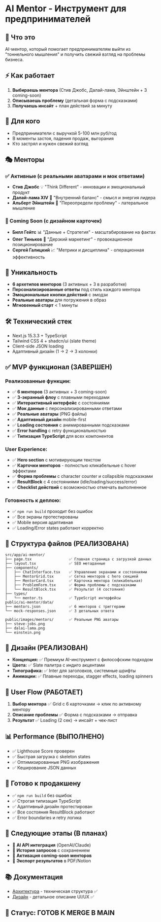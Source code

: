 # AI Mentor - Инструмент для предпринимателей

## 🎯 Что это
AI-ментор, который помогает предпринимателям выйти из "тоннельного мышления" и получить свежий взгляд на проблемы бизнеса.

## ⚡ Как работает
1. **Выбираешь ментора** (Стив Джобс, Далай-лама, Эйнштейн + 3 coming-soon)
2. **Описываешь проблему** (детальная форма с подсказками)
3. **Получаешь инсайт** + план действий за минуту

## 👥 Для кого
- Предприниматели с выручкой 5-100 млн руб/год
- В моменты застоя, падения продаж, выгорания
- Кто застрял и нужен свежий взгляд

## 🎭 Менторы

### ✅ Активные (с реальными аватарами и мок ответами)
- **Стив Джобс** 💡 "Think Different" - инновации и эмоциональный продукт
- **Далай-лама XIV** 🧘 "Внутренний баланс" - смысл и энергия лидера  
- **Альберт Эйнштейн** 🧠 "Переопредели проблему" - латеральное мышление

### 🔄 Coming Soon (с дизайном карточек)
- **Билл Гейтс** 📊 "Данные + Стратегия" - масштабирование на фактах
- **Олег Тиньков** 🚀 "Дерзкий маркетинг" - провокационное позиционирование
- **Сергей Галицкий** 📈 "Метрики и дисциплина" - операционная эффективность

## 🚀 Уникальность
- **6 архетипов менторов** (3 активных + 3 в разработке)
- **Персонализированные ответы** под стиль каждого ментора
- **Эмоциональные кнопки действий** с эмодзи
- **Реальные аватары** для погружения в образ
- **Мгновенный старт** < 1 минуты

## 🛠 Технический стек
- Next.js 15.3.3 + TypeScript
- Tailwind CSS 4 + shadcn/ui (slate theme)
- Client-side JSON loading
- Адаптивный дизайн (1 → 2 → 3 колонки)

## ✅ MVP функционал (ЗАВЕРШЕН)

### Реализованные функции:
- ✅ **6 менторов** (3 активных + 3 coming-soon)
- ✅ **3-экранный флоу** с плавными переходами
- ✅ **Интерактивный интерфейс** с состояниями
- ✅ **Мок данные** с персонализированными ответами
- ✅ **Реальные аватары** (PNG файлы)
- ✅ **Адаптивный дизайн** mobile-first
- ✅ **Loading состояния** с анимированными подсказками
- ✅ **Error handling** с retry функциональностью
- ✅ **Типизация TypeScript** для всех компонентов

### User Experience:
- ✅ **Hero section** с мотивирующим текстом
- ✅ **Карточки менторов** - полностью кликабельные с hover эффектами
- ✅ **Форма проблемы** с character counter и collapsible подсказками
- ✅ **ResultBlock** с 4 состояниями (idle/loading/success/error)
- ✅ **Checklist действий** с возможностью отмечать выполненное

### Готовность к деплою:
- ✅ `npm run build` проходит без ошибок
- ✅ Все экраны протестированы
- ✅ Mobile версия адаптивная
- ✅ Loading/Error states работают корректно

## 📁 Структура файлов (РЕАЛИЗОВАНА)
```
src/app/ai-mentor/
├── page.tsx                 ✅ Главная страница с загрузкой данных
├── layout.tsx               ✅ SEO метаданные
├── components/
│   ├── ChatInterface.tsx    ✅ Управление экранами и состояниями
│   ├── MentorGrid.tsx       ✅ Сетка менторов с hero секцией
│   ├── MentorCard.tsx       ✅ Карточка ментора (кликабельная)
│   ├── ProblemForm.tsx      ✅ Форма проблемы с подсказками
│   └── ResultBlock.tsx      ✅ Результат (4 состояния)
├── types/
│   └── mentor.ts            ✅ TypeScript интерфейсы
public/ai-mentor/data/
├── mentors.json             ✅ 6 менторов с триггерами
└── mock-responses.json      ✅ 3 детальных ответа

public/images/mentors/       ✅ Реальные PNG аватары
├── steve-jobs.png
├── dalai-lama.png
└── einstein.png
```

## 🎨 Дизайн (РЕАЛИЗОВАН)
- **Концепция:** ✅ Премиум AI-инструмент с философским подходом
- **Цвета:** ✅ Slate палитра с индиго акцентами
- **Типографика:** ✅ Inter для заголовков, системные шрифты
- **Анимации:** ✅ Плавные переходы, stagger effects, loading spinners

## 🔄 User Flow (РАБОТАЕТ)
1. **Выбор ментора** ✅ Grid с 6 карточками → клик по активному ментору
2. **Описание проблемы** ✅ Форма с подсказками → отправка
3. **Результат** ✅ Loading (2 сек) → инсайт + чек-лист

## 📊 Performance (ВЫПОЛНЕНО)
- ✅ Lighthouse Score проверен
- ✅ Быстрая загрузка с skeleton states
- ✅ Оптимизированные PNG изображения
- ✅ Кеширование JSON данных

## 🔧 Готово к продакшену
- ✅ `npm run build` без ошибок
- ✅ Строгая типизация TypeScript
- ✅ Адаптивный дизайн протестирован
- ✅ Все состояния ResultBlock работают
- ✅ Error boundaries и retry логика

## 🔄 Следующие этапы (В планах)
- 🔄 **AI API интеграция** (OpenAI/Claude)
- 🔄 **История запросов** с сохранением
- 🔄 **Активация coming-soon менторов**
- 🔄 **Экспорт результатов** в PDF/Notion

## 📚 Документация
- [Архитектура](./architecture.md) - техническая структура ✅
- [Дизайн](./design.md) - детальное описание UI/UX ✅

## 🎉 Статус: ГОТОВ К MERGE В MAIN 